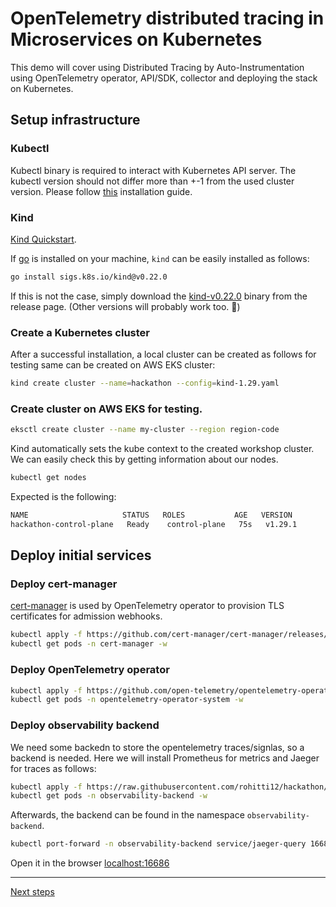 # OpenTelemetry distributed tracing in Microservices on Kubernetes 


This demo will cover using Distributed Tracing by Auto-Instrumentation using OpenTelemetry operator, API/SDK, collector
and deploying the stack on Kubernetes. 



## Setup infrastructure

### Kubectl

Kubectl binary is required to interact with Kubernetes API server. The kubectl version should not differ more than +-1 from the used cluster version. Please follow [this](https://kubernetes.io/docs/tasks/tools/install-kubectl-linux/#install-kubectl-binary-with-curl-on-linux) installation guide.

### Kind

[Kind Quickstart](https://kind.sigs.k8s.io/docs/user/quick-start/).

If [go](https://go.dev/) is installed on your machine, `kind` can be easily installed as follows:

```bash
go install sigs.k8s.io/kind@v0.22.0
```

If this is not the case, simply download the [kind-v0.22.0](https://github.com/kubernetes-sigs/kind/releases/tag/v0.22.0) binary from the release page. (Other versions will probably work too. :cowboy_hat_face:)

### Create a Kubernetes cluster

After a successful installation, a local cluster can be created as follows for testing same can be created on AWS EKS cluster:

```bash
kind create cluster --name=hackathon --config=kind-1.29.yaml
```

### Create cluster on AWS EKS for testing.

```bash
eksctl create cluster --name my-cluster --region region-code
```

Kind automatically sets the kube context to the created workshop cluster. We can easily check this by getting information about our nodes.

```bash
kubectl get nodes
```
Expected is the following:

```bash
NAME                     STATUS   ROLES           AGE   VERSION
hackathon-control-plane   Ready    control-plane   75s   v1.29.1
```



## Deploy initial services

### Deploy cert-manager

[cert-manager](https://cert-manager.io/docs/) is used by OpenTelemetry operator to provision TLS certificates for admission webhooks.

```bash
kubectl apply -f https://github.com/cert-manager/cert-manager/releases/download/v1.11.0/cert-manager.yaml
kubectl get pods -n cert-manager -w 
```

### Deploy OpenTelemetry operator

```bash
kubectl apply -f https://github.com/open-telemetry/opentelemetry-operator/releases/download/v0.94.0/opentelemetry-operator.yaml
kubectl get pods -n opentelemetry-operator-system -w  
```

### Deploy observability backend

We need some backedn to store the opentelemetry traces/signlas, so a backend is needed. Here we will install Prometheus for metrics and Jaeger for traces as follows:

```bash
kubectl apply -f https://raw.githubusercontent.com/rohitti12/hackathon/refs/heads/main/backend/01-backend.yaml
kubectl get pods -n observability-backend -w 
```

Afterwards, the backend can be found in the namespace `observability-backend`. 

```bash
kubectl port-forward -n observability-backend service/jaeger-query 16686:16686
```

Open it in the browser [localhost:16686](http://localhost:16686/)

---

[Next steps](./02-tracing-introduction.md)
